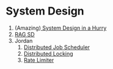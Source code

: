 # System Design

1. (Amazing)[ System Design in a Hurry](https://www.hellointerview.com/learn/system-design/in-a-hurry/introduction)
2. [RAG SD](https://blogs.nvidia.com/blog/what-is-retrieval-augmented-generation/)
3. Jordan
   1. [Distributed Job Scheduler](https://www.youtube.com/watch?v=pzDwYHRzEnk)
   2. [Distributed Locking](https://www.youtube.com/watch?v=Lp8oITg0MiI)
   3. [Rate Limiter](https://www.youtube.com/watch?v=VzW41m4USGs)
